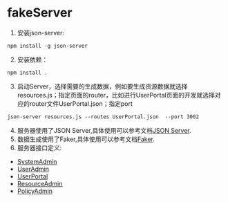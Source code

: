 # fakeServer
1. 安装json-server:
```console
npm install -g json-server
```
2. 安装依赖：
```console
npm install .
```
3. 启动Server，选择需要的生成数据，例如要生成资源数据就选择resources.js；指定页面的router，比如进行UserPortal页面的开发就选择对应的router文件UserPortal.json；指定port 
```console
json-server resources.js --routes UserPortal.json  --port 3002
```
4. 服务器使用了JSON Server,具体使用可以参考文档[JSON Server](https://github.com/typicode/json-server).
5. 数据生成使用了Faker,具体使用可以参考文档[Faker](https://github.com/Marak/faker.js).
6. 服务器接口定义:
  - [SystemAdmin](http://119.3.139.5:1004/swagger-ui.html#!/)  
  - [UserAdmin](http://119.3.139.5:1005/swagger-ui.html#!/) 
  - [UserPortal](http://119.3.139.5:1006/swagger-ui.html#!/) 
  - [ResourceAdmin](http://119.3.139.5:1007/swagger-ui.html#!/) 
  - [PolicyAdmin](http://119.3.139.5:1008/swagger-ui.html#!/)
